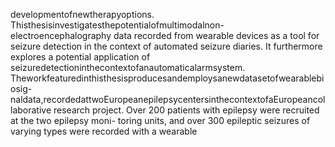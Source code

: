 developmentofnewtherapyoptions. Thisthesisinvestigatesthepotentialofmultimodalnon-
electroencephalography data recorded from wearable devices as a tool for seizure detection
in the context of automated seizure diaries. It furthermore explores a potential application of
seizuredetectioninthecontextofanautomaticalarmsystem.
Theworkfeaturedinthisthesisproducesandemploysanewdatasetofwearablebiosig-
naldata,recordedattwoEuropeanepilepsycentersinthecontextofaEuropeancollaborative
research project. Over 200 patients with epilepsy were recruited at the two epilepsy moni-
toring units, and over 300 epileptic seizures of varying types were recorded with a wearable
